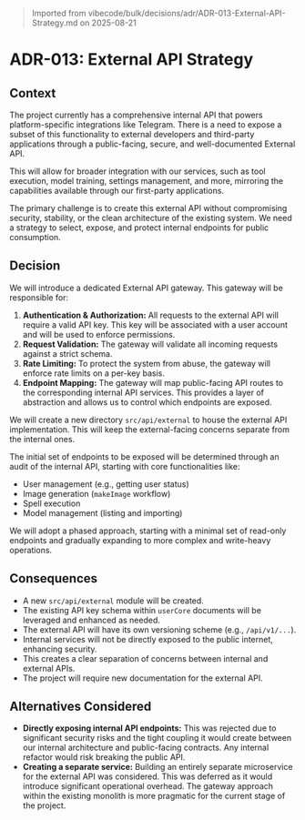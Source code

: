 > Imported from vibecode/bulk/decisions/adr/ADR-013-External-API-Strategy.md on 2025-08-21

# ADR-013: External API Strategy

## Context
The project currently has a comprehensive internal API that powers platform-specific integrations like Telegram. There is a need to expose a subset of this functionality to external developers and third-party applications through a public-facing, secure, and well-documented External API.

This will allow for broader integration with our services, such as tool execution, model training, settings management, and more, mirroring the capabilities available through our first-party applications.

The primary challenge is to create this external API without compromising security, stability, or the clean architecture of the existing system. We need a strategy to select, expose, and protect internal endpoints for public consumption.

## Decision
We will introduce a dedicated External API gateway. This gateway will be responsible for:
1.  **Authentication & Authorization:** All requests to the external API will require a valid API key. This key will be associated with a user account and will be used to enforce permissions.
2.  **Request Validation:** The gateway will validate all incoming requests against a strict schema.
3.  **Rate Limiting:** To protect the system from abuse, the gateway will enforce rate limits on a per-key basis.
4.  **Endpoint Mapping:** The gateway will map public-facing API routes to the corresponding internal API services. This provides a layer of abstraction and allows us to control which endpoints are exposed.

We will create a new directory `src/api/external` to house the external API implementation. This will keep the external-facing concerns separate from the internal ones.

The initial set of endpoints to be exposed will be determined through an audit of the internal API, starting with core functionalities like:
-   User management (e.g., getting user status)
-   Image generation (`makeImage` workflow)
-   Spell execution
-   Model management (listing and importing)

We will adopt a phased approach, starting with a minimal set of read-only endpoints and gradually expanding to more complex and write-heavy operations.

## Consequences
- A new `src/api/external` module will be created.
- The existing API key schema within `userCore` documents will be leveraged and enhanced as needed.
- The external API will have its own versioning scheme (e.g., `/api/v1/...`).
- Internal services will not be directly exposed to the public internet, enhancing security.
- This creates a clear separation of concerns between internal and external APIs.
- The project will require new documentation for the external API.

## Alternatives Considered
- **Directly exposing internal API endpoints:** This was rejected due to significant security risks and the tight coupling it would create between our internal architecture and public-facing contracts. Any internal refactor would risk breaking the public API.
- **Creating a separate service:** Building an entirely separate microservice for the external API was considered. This was deferred as it would introduce significant operational overhead. The gateway approach within the existing monolith is more pragmatic for the current stage of the project. 